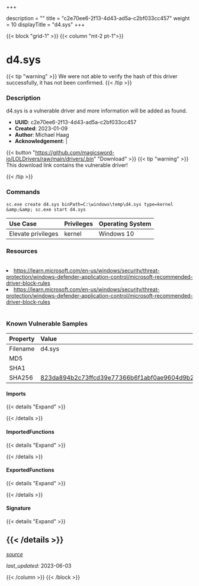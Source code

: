 +++

description = ""
title = "c2e70ee6-2f13-4d43-ad5a-c2bf033cc457"
weight = 10
displayTitle = "d4.sys"
+++


{{< block "grid-1" >}}
{{< column "mt-2 pt-1">}}


# d4.sys


{{< tip "warning" >}}
We were not able to verify the hash of this driver successfully, it has not been confirmed.
{{< /tip >}}


### Description

d4.sys is a vulnerable driver and more information will be added as found.
- **UUID**: c2e70ee6-2f13-4d43-ad5a-c2bf033cc457
- **Created**: 2023-01-09
- **Author**: Michael Haag
- **Acknowledgement**:  | [](https://twitter.com/)

{{< button "https://github.com/magicsword-io/LOLDrivers/raw/main/drivers/.bin" "Download" >}}
{{< tip "warning" >}}
This download link contains the vulnerable driver!

{{< /tip >}}

### Commands

```
sc.exe create d4.sys binPath=C:\windows\temp\d4.sys type=kernel &amp;&amp; sc.exe start d4.sys
```


| Use Case | Privileges | Operating System | 
|:---- | ---- | ---- |
| Elevate privileges | kernel | Windows 10 |




### Resources
<br>
<li><a href=" https://learn.microsoft.com/en-us/windows/security/threat-protection/windows-defender-application-control/microsoft-recommended-driver-block-rules"> https://learn.microsoft.com/en-us/windows/security/threat-protection/windows-defender-application-control/microsoft-recommended-driver-block-rules</a></li>
<li><a href="https://learn.microsoft.com/en-us/windows/security/threat-protection/windows-defender-application-control/microsoft-recommended-driver-block-rules">https://learn.microsoft.com/en-us/windows/security/threat-protection/windows-defender-application-control/microsoft-recommended-driver-block-rules</a></li>
<br>

### Known Vulnerable Samples

| Property           | Value |
|:-------------------|:------|
| Filename           | d4.sys |
| MD5                | [](https://www.virustotal.com/gui/file/) |
| SHA1               | [](https://www.virustotal.com/gui/file/) |
| SHA256             | [823da894b2c73ffcd39e77366b6f1abf0ae9604d9b20140a54e6d55053aadeba](https://www.virustotal.com/gui/file/823da894b2c73ffcd39e77366b6f1abf0ae9604d9b20140a54e6d55053aadeba) |


#### Imports
{{< details "Expand" >}}

{{< /details >}}
#### ImportedFunctions
{{< details "Expand" >}}

{{< /details >}}
#### ExportedFunctions
{{< details "Expand" >}}

{{< /details >}}

#### Signature
{{< details "Expand" >}}

{{< /details >}}
-----



[*source*](https://github.com/magicsword-io/LOLDrivers/tree/main/yaml/c2e70ee6-2f13-4d43-ad5a-c2bf033cc457.yaml)

*last_updated:* 2023-06-03








{{< /column >}}
{{< /block >}}

